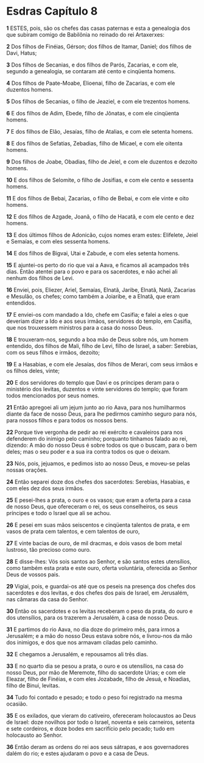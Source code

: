 # Esdras Capítulo 8

**1** 	ESTES, pois, são os chefes das casas paternas e esta a genealogia dos que subiram comigo de Babilônia no reinado do rei Artaxerxes:

**2** 	Dos filhos de Finéias, Gérson; dos filhos de Itamar, Daniel; dos filhos de Davi, Hatus;

**3** 	Dos filhos de Secanias, e dos filhos de Parós, Zacarias, e com ele, segundo a genealogia, se contaram até cento e cinqüenta homens.

**4** 	Dos filhos de Paate-Moabe, Elioenai, filho de Zacarias, e com ele duzentos homens.

**5** 	Dos filhos de Secanias, o filho de Jeaziel, e com ele trezentos homens.

**6** 	E dos filhos de Adim, Ebede, filho de Jônatas, e com ele cinqüenta homens.

**7** 	E dos filhos de Elão, Jesaías, filho de Atalias, e com ele setenta homens.

**8** 	E dos filhos de Sefatias, Zebadias, filho de Micael, e com ele oitenta homens.

**9** 	Dos filhos de Joabe, Obadias, filho de Jeiel, e com ele duzentos e dezoito homens.

**10** 	E dos filhos de Selomite, o filho de Josifias, e com ele cento e sessenta homens.

**11** 	E dos filhos de Bebai, Zacarias, o filho de Bebai, e com ele vinte e oito homens.

**12** 	E dos filhos de Azgade, Joanã, o filho de Hacatã, e com ele cento e dez homens.

**13** 	E dos últimos filhos de Adonicão, cujos nomes eram estes: Elifelete, Jeiel e Semaías, e com eles sessenta homens.

**14** 	E dos filhos de Bigvai, Utai e Zabude, e com eles setenta homens.

**15** 	E ajuntei-os perto do rio que vai a Aava, e ficamos ali acampados três dias. Então atentei para o povo e para os sacerdotes, e não achei ali nenhum dos filhos de Levi.

**16** 	Enviei, pois, Eliezer, Ariel, Semaías, Elnatã, Jaribe, Elnatã, Natã, Zacarias e Mesulão, os chefes; como também a Joiaribe, e a Elnatã, que eram entendidos.

**17** 	E enviei-os com mandado a Ido, chefe em Casifia; e falei a eles o que deveriam dizer a Ido e aos seus irmãos, servidores do templo, em Casifia, que nos trouxessem ministros para a casa do nosso Deus.

**18** 	E trouxeram-nos, segundo a boa mão de Deus sobre nós, um homem entendido, dos filhos de Mali, filho de Levi, filho de Israel, a saber: Serebias, com os seus filhos e irmãos, dezoito;

**19** 	E a Hasabias, e com ele Jesaías, dos filhos de Merari, com seus irmãos e os filhos deles, vinte;

**20** 	E dos servidores do templo que Davi e os príncipes deram para o ministério dos levitas, duzentos e vinte servidores do templo; que foram todos mencionados por seus nomes.

**21** 	Então apregoei ali um jejum junto ao rio Aava, para nos humilharmos diante da face de nosso Deus, para lhe pedirmos caminho seguro para nós, para nossos filhos e para todos os nossos bens.

**22** 	Porque tive vergonha de pedir ao rei exército e cavaleiros para nos defenderem do inimigo pelo caminho; porquanto tínhamos falado ao rei, dizendo: A mão do nosso Deus é sobre todos os que o buscam, para o bem deles; mas o seu poder e a sua ira contra todos os que o deixam.

**23** 	Nós, pois, jejuamos, e pedimos isto ao nosso Deus, e moveu-se pelas nossas orações.

**24** 	Então separei doze dos chefes dos sacerdotes: Serebias, Hasabias, e com eles dez dos seus irmãos.

**25** 	E pesei-lhes a prata, o ouro e os vasos; que eram a oferta para a casa de nosso Deus, que ofereceram o rei, os seus conselheiros, os seus príncipes e todo o Israel que ali se achou.

**26** 	E pesei em suas mãos seiscentos e cinqüenta talentos de prata, e em vasos de prata cem talentos, e cem talentos de ouro,

**27** 	E vinte bacias de ouro, de mil dracmas, e dois vasos de bom metal lustroso, tão precioso como ouro.

**28** 	E disse-lhes: Vós sois santos ao Senhor, e são santos estes utensílios, como também esta prata e este ouro, oferta voluntária, oferecida ao Senhor Deus de vossos pais.

**29** 	Vigiai, pois, e guardai-os até que os peseis na presença dos chefes dos sacerdotes e dos levitas, e dos chefes dos pais de Israel, em Jerusalém, nas câmaras da casa do Senhor.

**30** 	Então os sacerdotes e os levitas receberam o peso da prata, do ouro e dos utensílios, para os trazerem a Jerusalém, à casa de nosso Deus.

**31** 	E partimos do rio Aava, no dia doze do primeiro mês, para irmos a Jerusalém; e a mão do nosso Deus estava sobre nós, e livrou-nos da mão dos inimigos, e dos que nos armavam ciladas pelo caminho.

**32** 	E chegamos a Jerusalém, e repousamos ali três dias.

**33** 	E no quarto dia se pesou a prata, o ouro e os utensílios, na casa do nosso Deus, por mão de Meremote, filho do sacerdote Urias; e com ele Eleazar, filho de Finéias, e com eles Jozabade, filho de Jesuá, e Noadias, filho de Binui, levitas.

**34** 	Tudo foi contado e pesado; e todo o peso foi registrado na mesma ocasião.

**35** 	E os exilados, que vieram do cativeiro, ofereceram holocaustos ao Deus de Israel: doze novilhos por todo o Israel, noventa e seis carneiros, setenta e sete cordeiros, e doze bodes em sacrifício pelo pecado; tudo em holocausto ao Senhor.

**36** 	Então deram as ordens do rei aos seus sátrapas, e aos governadores dalém do rio; e estes ajudaram o povo e a casa de Deus.

